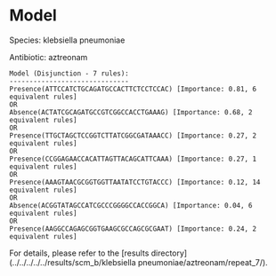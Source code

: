
# Model

Species: klebsiella pneumoniae

Antibiotic: aztreonam

```
Model (Disjunction - 7 rules):
------------------------------
Presence(ATTCCATCTGCAGATGCCACTTCTCCTCCAC) [Importance: 0.81, 6 equivalent rules]
OR
Absence(ACTATCGCAGATGCCGTCGGCCACCTGAAAG) [Importance: 0.68, 2 equivalent rules]
OR
Presence(TTGCTAGCTCCGGTCTTATCGGCGATAAACC) [Importance: 0.27, 2 equivalent rules]
OR
Presence(CCGGAGAACCACATTAGTTACAGCATTCAAA) [Importance: 0.27, 1 equivalent rules]
OR
Presence(AAAGTAACGCGGTGGTTAATATCCTGTACCC) [Importance: 0.12, 14 equivalent rules]
OR
Absence(ACGGTATAGCCATCGCCCGGGGCCACCGGCA) [Importance: 0.04, 6 equivalent rules]
OR
Presence(AAGGCCAGAGCGGTGAAGCGCCAGCGCGAAT) [Importance: 0.24, 2 equivalent rules]

```

For details, please refer to the [results directory](../../../../../results/scm_b/klebsiella pneumoniae/aztreonam/repeat_7/).

